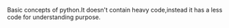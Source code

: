 Basic concepts of python.It doesn't contain heavy code,instead it has a less code for understanding purpose.
